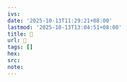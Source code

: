 ```yaml
---
ivs:
date: '2025-10-13T11:29:21+08:00'
lastmod: '2025-10-13T13:04:51+08:00'
title: 󰡊
url: 󰡊
tags: []
hex: 
src:
note:
---
```

